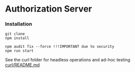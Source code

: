 # Authorization Server

### Installation
```
git clone
npm install
```
```
npm audit fix --force !!!IMPORTANT due to security
npm run start
```

See the curl folder for headless operations and ad-hoc testing
[curl/README.md](curl/README.md)
